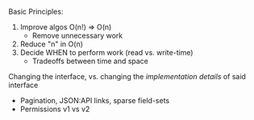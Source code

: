 Basic Principles:
1. Improve algos O(n!) => O(n)
    - Remove unnecessary work
2. Reduce "n" in O(n)
3. Decide WHEN to perform work (read vs. write-time)
    - Tradeoffs between time and space

Changing the interface, vs. changing the *implementation details* of said interface
- Pagination, JSON:API links, sparse field-sets
- Permissions v1 vs v2
